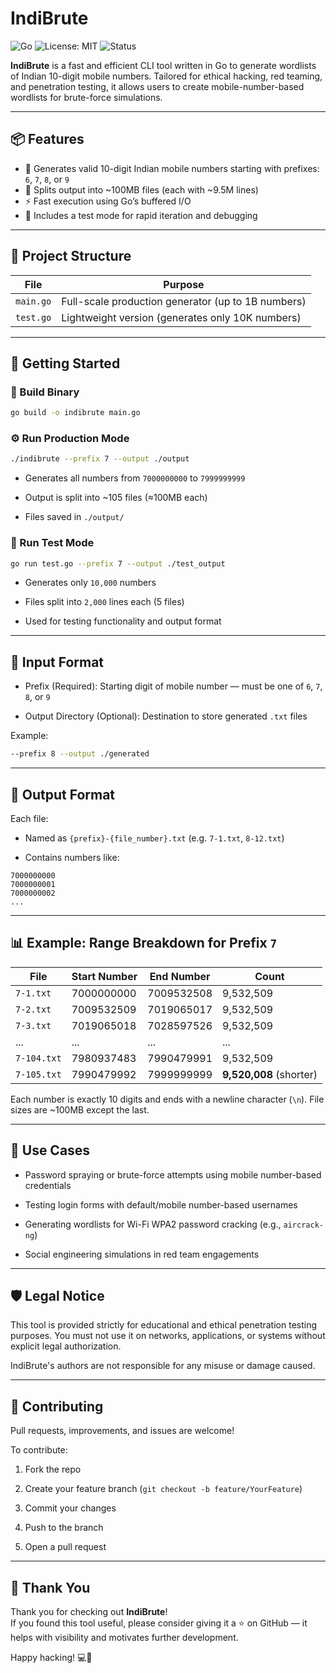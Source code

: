 # IndiBrute
![Go](https://img.shields.io/badge/Go-1.21-blue?logo=go)
![License: MIT](https://img.shields.io/badge/License-MIT-green.svg)
![Status](https://img.shields.io/badge/status-active-brightgreen)


**IndiBrute** is a fast and efficient CLI tool written in Go to generate wordlists of Indian 10-digit mobile numbers. Tailored for ethical hacking, red teaming, and penetration testing, it allows users to create mobile-number-based wordlists for brute-force simulations.

---

## 📦 Features

- 🔢 Generates valid 10-digit Indian mobile numbers starting with prefixes: `6`, `7`, `8`, or `9`
- 📁 Splits output into ~100MB files (each with ~9.5M lines)
- ⚡ Fast execution using Go’s buffered I/O
- 🧪 Includes a test mode for rapid iteration and debugging

---

## 🧰 Project Structure

| File      | Purpose                                           |
|-----------|---------------------------------------------------|
| `main.go` | Full-scale production generator (up to 1B numbers) |
| `test.go` | Lightweight version (generates only 10K numbers)   |

---

## 🚀 Getting Started

### 🔧 Build Binary

```bash
go build -o indibrute main.go
```

### ⚙️ Run Production Mode
```bash
./indibrute --prefix 7 --output ./output
```

* Generates all numbers from `7000000000` to `7999999999`

* Output is split into ~105 files (≈100MB each)

* Files saved in `./output/`

### 🧪 Run Test Mode
```bash
go run test.go --prefix 7 --output ./test_output
```

* Generates only `10,000` numbers

* Files split into `2,000` lines each (5 files)

* Used for testing functionality and output format

---

## 🔡 Input Format
* Prefix (Required): Starting digit of mobile number — must be one of `6`, `7`, `8`, or `9`

* Output Directory (Optional): Destination to store generated `.txt` files

Example:
```bash
--prefix 8 --output ./generated
```

---

## 📂 Output Format
Each file:

* Named as `{prefix}-{file_number}.txt` (e.g. `7-1.txt`, `8-12.txt`)

* Contains numbers like:

```python-repl
7000000000
7000000001
7000000002
...
```

---

## 📊 Example: Range Breakdown for Prefix `7`
| File        | Start Number | End Number | Count                   |
|-------------|--------------|------------|--------------------------|
| `7-1.txt`   | 7000000000   | 7009532508 | 9,532,509                |
| `7-2.txt`   | 7009532509   | 7019065017 | 9,532,509                |
| `7-3.txt`   | 7019065018   | 7028597526 | 9,532,509                |
| ...         | ...          | ...        | ...                      |
| `7-104.txt` | 7980937483   | 7990479991 | 9,532,509                |
| `7-105.txt` | 7990479992   | 7999999999 | **9,520,008** (shorter)  |


Each number is exactly 10 digits and ends with a newline character (`\n`). File sizes are ~100MB except the last.

---

## 🧠 Use Cases
* Password spraying or brute-force attempts using mobile number-based credentials

* Testing login forms with default/mobile number-based usernames

* Generating wordlists for Wi-Fi WPA2 password cracking (e.g., `aircrack-ng`)

* Social engineering simulations in red team engagements

---

## 🛡️ Legal Notice

This tool is provided strictly for educational and ethical penetration testing purposes.
You must not use it on networks, applications, or systems without explicit legal authorization.

IndiBrute's authors are not responsible for any misuse or damage caused.

---
## 🤝 Contributing
Pull requests, improvements, and issues are welcome!

To contribute:

1. Fork the repo

2. Create your feature branch (`git checkout -b feature/YourFeature`)

3. Commit your changes

4. Push to the branch

5. Open a pull request

---

## 🌟 Thank You

Thank you for checking out **IndiBrute**!  
If you found this tool useful, please consider giving it a ⭐ on GitHub — it helps with visibility and motivates further development.

Happy hacking! 💻🔐
